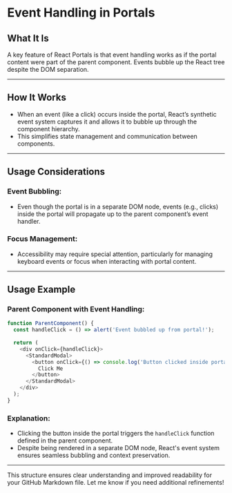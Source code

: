 
# Event Handling in Portals

## What It Is
A key feature of React Portals is that event handling works as if the portal content were part of the parent component. Events bubble up the React tree despite the DOM separation.

---

## How It Works
- When an event (like a click) occurs inside the portal, React’s synthetic event system captures it and allows it to bubble up through the component hierarchy.
- This simplifies state management and communication between components.

---

## Usage Considerations

### Event Bubbling:
- Even though the portal is in a separate DOM node, events (e.g., clicks) inside the portal will propagate up to the parent component’s event handler.

### Focus Management:
- Accessibility may require special attention, particularly for managing keyboard events or focus when interacting with portal content.

---

## Usage Example

### Parent Component with Event Handling:

```javascript
function ParentComponent() {
  const handleClick = () => alert('Event bubbled up from portal!');
  
  return (
    <div onClick={handleClick}>
      <StandardModal>
        <button onClick={() => console.log('Button clicked inside portal')}>
          Click Me
        </button>
      </StandardModal>
    </div>
  );
}
```

### Explanation:
- Clicking the button inside the portal triggers the `handleClick` function defined in the parent component.
- Despite being rendered in a separate DOM node, React's event system ensures seamless bubbling and context preservation.

---

This structure ensures clear understanding and improved readability for your GitHub Markdown file. Let me know if you need additional refinements!